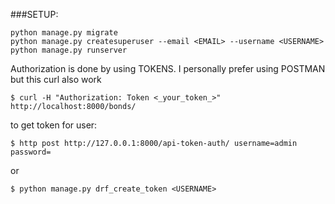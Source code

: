 ###SETUP: 
```
python manage.py migrate
python manage.py createsuperuser --email <EMAIL> --username <USERNAME>
python manage.py runserver
```

Authorization is done by using TOKENS. 
I personally prefer using POSTMAN but this curl also work

```
$ curl -H "Authorization: Token <_your_token_>" http://localhost:8000/bonds/
```
to get token for user:
```
$ http post http://127.0.0.1:8000/api-token-auth/ username=admin password=
```
or
```
$ python manage.py drf_create_token <USERNAME>
```
